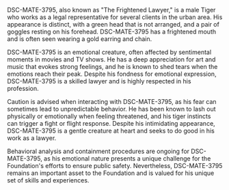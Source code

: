 DSC-MATE-3795, also known as "The Frightened Lawyer," is a male Tiger who works as a legal representative for several clients in the urban area. His appearance is distinct, with a green head that is not arranged, and a pair of goggles resting on his forehead. DSC-MATE-3795 has a frightened mouth and is often seen wearing a gold earring and chain.

DSC-MATE-3795 is an emotional creature, often affected by sentimental moments in movies and TV shows. He has a deep appreciation for art and music that evokes strong feelings, and he is known to shed tears when the emotions reach their peak. Despite his fondness for emotional expression, DSC-MATE-3795 is a skilled lawyer and is highly respected in his profession.

Caution is advised when interacting with DSC-MATE-3795, as his fear can sometimes lead to unpredictable behavior. He has been known to lash out physically or emotionally when feeling threatened, and his tiger instincts can trigger a fight or flight response. Despite his intimidating appearance, DSC-MATE-3795 is a gentle creature at heart and seeks to do good in his work as a lawyer.

Behavioral analysis and containment procedures are ongoing for DSC-MATE-3795, as his emotional nature presents a unique challenge for the Foundation's efforts to ensure public safety. Nevertheless, DSC-MATE-3795 remains an important asset to the Foundation and is valued for his unique set of skills and experiences.